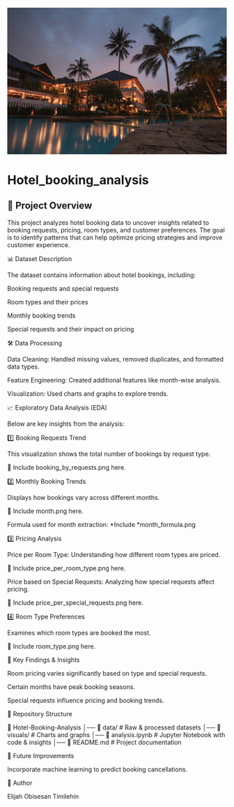 ![image_alt](https://github.com/etimexo/Hotel_booking_analysis/blob/main/visualizations/pexels-pixabay-258154%20(1).jpg)
# Hotel_booking_analysis
## 📌 Project Overview

This project analyzes hotel booking data to uncover insights related to booking requests, pricing, room types, and customer preferences. The goal is to identify patterns that can help optimize pricing strategies and improve customer experience.

📊 Dataset Description

The dataset contains information about hotel bookings, including:

Booking requests and special requests

Room types and their prices

Monthly booking trends

Special requests and their impact on pricing

🛠 Data Processing

Data Cleaning: Handled missing values, removed duplicates, and formatted data types.

Feature Engineering: Created additional features like month-wise analysis.

Visualization: Used charts and graphs to explore trends.

📈 Exploratory Data Analysis (EDA)

Below are key insights from the analysis:

1️⃣ Booking Requests Trend

This visualization shows the total number of bookings by request type.

📌 Include booking_by_requests.png here.

2️⃣ Monthly Booking Trends

Displays how bookings vary across different months.

📌 Include month.png here.

Formula used for month extraction: *Include *month_formula.png

3️⃣ Pricing Analysis

Price per Room Type: Understanding how different room types are priced.

📌 Include price_per_room_type.png here.

Price based on Special Requests: Analyzing how special requests affect pricing.

📌 Include price_per_special_requests.png here.

4️⃣ Room Type Preferences

Examines which room types are booked the most.

📌 Include room_type.png here.

📝 Key Findings & Insights

Room pricing varies significantly based on type and special requests.

Certain months have peak booking seasons.

Special requests influence pricing and booking trends.

📂 Repository Structure

📂 Hotel-Booking-Analysis
│── 📁 data/              # Raw & processed datasets
│── 📁 visuals/           # Charts and graphs
│── 📄 analysis.ipynb     # Jupyter Notebook with code & insights
│── 📄 README.md         # Project documentation

🔮 Future Improvements

Incorporate machine learning to predict booking cancellations.

📌 Author

Elijah Obisesan Timilehin
